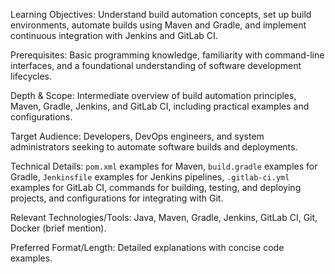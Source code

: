 Learning Objectives: Understand build automation concepts, set up build environments, automate builds using Maven and Gradle, and implement continuous integration with Jenkins and GitLab CI.

Prerequisites: Basic programming knowledge, familiarity with command-line interfaces, and a foundational understanding of software development lifecycles.

Depth & Scope: Intermediate overview of build automation principles, Maven, Gradle, Jenkins, and GitLab CI, including practical examples and configurations.

Target Audience: Developers, DevOps engineers, and system administrators seeking to automate software builds and deployments.

Technical Details: `pom.xml` examples for Maven, `build.gradle` examples for Gradle, `Jenkinsfile` examples for Jenkins pipelines, `.gitlab-ci.yml` examples for GitLab CI, commands for building, testing, and deploying projects, and configurations for integrating with Git.

Relevant Technologies/Tools: Java, Maven, Gradle, Jenkins, GitLab CI, Git, Docker (brief mention).

Preferred Format/Length: Detailed explanations with concise code examples.

